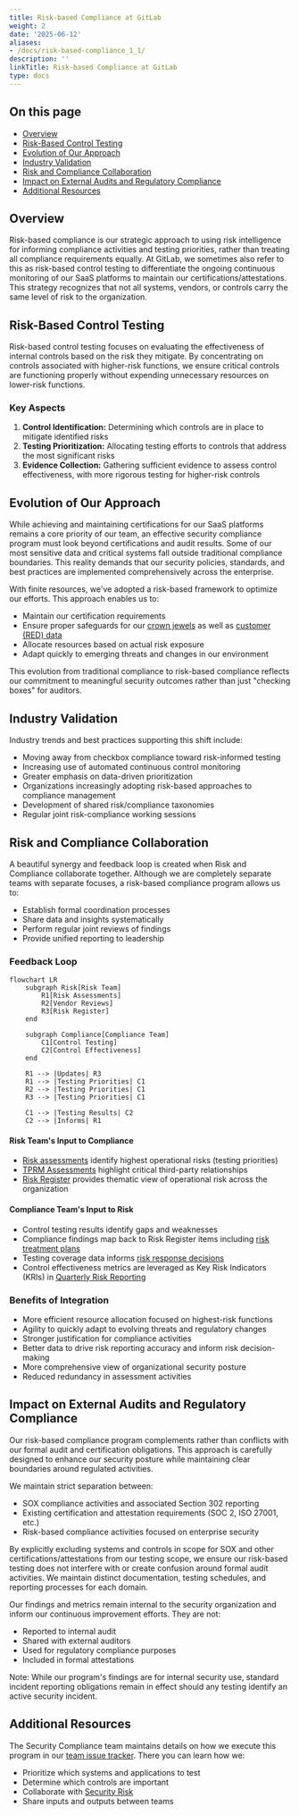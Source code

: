 ```yaml
---
title: Risk-based Compliance at GitLab
weight: 2
date: '2025-06-12'
aliases:
- /docs/risk-based-compliance_1_1/
description: ''
linkTitle: Risk-based Compliance at GitLab
type: docs
---
```


## On this page

- [Overview](#overview)
- [Risk-Based Control Testing](#risk-based-control-testing)
- [Evolution of Our Approach](#evolution-of-our-approach)
- [Industry Validation](#industry-validation)
- [Risk and Compliance Collaboration](#risk-and-compliance-collaboration)
- [Impact on External Audits and Regulatory Compliance](#impact-on-external-audits-and-regulatory-compliance)
- [Additional Resources](#additional-resources)

## Overview

Risk-based compliance is our strategic approach to using risk intelligence for informing compliance activities and testing priorities, rather than treating all compliance requirements equally. At GitLab, we sometimes also refer to this as risk-based control testing to differentiate the ongoing continuous monitoring of our SaaS platforms to maintain our certifications/attestations. This strategy recognizes that not all systems, vendors, or controls carry the same level of risk to the organization.

## Risk-Based Control Testing

Risk-based control testing focuses on evaluating the effectiveness of internal controls based on the risk they mitigate. By concentrating on controls associated with higher-risk functions, we ensure critical controls are functioning properly without expending unnecessary resources on lower-risk functions.

### Key Aspects

1. **Control Identification:** Determining which controls are in place to mitigate identified risks
1. **Testing Prioritization:** Allocating testing efforts to controls that address the most significant risks
1. **Evidence Collection:** Gathering sufficient evidence to assess control effectiveness, with more rigorous testing for higher-risk controls

## Evolution of Our Approach

While achieving and maintaining certifications for our SaaS platforms remains a core priority of our team, an effective security compliance program must look beyond certifications and audit results. Some of our most sensitive data and critical systems fall outside traditional compliance boundaries. This reality demands that our security policies, standards, and best practices are implemented comprehensively across the enterprise.

With finite resources, we've adopted a risk-based framework to optimize our efforts. This approach enables us to:

- Maintain our certification requirements
- Ensure proper safeguards for our [crown jewels](https://internal.gitlab.com/handbook/security/security_operations/threat_intelligence/crown-jewels/) as well as [customer (RED) data](/handbook/security/data-classification-standard/#red)
- Allocate resources based on actual risk exposure
- Adapt quickly to emerging threats and changes in our environment

This evolution from traditional compliance to risk-based compliance reflects our commitment to meaningful security outcomes rather than just "checking boxes" for auditors.

## Industry Validation

Industry trends and best practices supporting this shift include:

- Moving away from checkbox compliance toward risk-informed testing
- Increasing use of automated continuous control monitoring
- Greater emphasis on data-driven prioritization
- Organizations increasingly adopting risk-based approaches to compliance management
- Development of shared risk/compliance taxonomies
- Regular joint risk-compliance working sessions

## Risk and Compliance Collaboration

A beautiful synergy and feedback loop is created when Risk and Compliance collaborate together. Although we are completely separate teams with separate focuses, a risk-based compliance program allows us to:

- Establish formal coordination processes
- Share data and insights systematically
- Perform regular joint reviews of findings
- Provide unified reporting to leadership

### Feedback Loop

```mermaid
flowchart LR
    subgraph Risk[Risk Team]
        R1[Risk Assessments]
        R2[Vendor Reviews]
        R3[Risk Register]
    end

    subgraph Compliance[Compliance Team]
        C1[Control Testing]
        C2[Control Effectiveness]
    end

    R1 --> |Updates| R3
    R1 --> |Testing Priorities| C1
    R2 --> |Testing Priorities| C1
    R3 --> |Testing Priorities| C1

    C1 --> |Testing Results| C2
    C2 --> |Informs| R1
```

#### Risk Team's Input to Compliance

- [Risk assessments](/handbook/security/security-assurance/security-risk/storm-program/#risks-identified-during-risk-assessments) identify highest operational risks (testing priorities)
- [TPRM Assessments](/handbook/security/security-assurance/security-risk/third-party-risk-management/#procedures) highlight critical third-party relationships
- [Risk Register](https://gitlab.com/gitlab-com/gl-security/security-assurance/security-risk-team/storm-risk-register/-/issues) provides thematic view of operational risk across the organization

#### Compliance Team's Input to Risk

- Control testing results identify gaps and weaknesses
- Compliance findings map back to Risk Register items including [risk treatment plans](/handbook/security/security-assurance/security-risk/storm-program/#remediate-the-risk)
- Testing coverage data informs [risk response decisions](/handbook/security/security-assurance/security-risk/storm-program/#risk-response)
- Control effectiveness metrics are leveraged as Key Risk Indicators (KRIs) in [Quarterly Risk Reporting](/handbook/security/security-assurance/security-risk/storm-program/#storm-reporting-schedule)

### Benefits of Integration

- More efficient resource allocation focused on highest-risk functions
- Agility to quickly adapt to evolving threats and regulatory changes
- Stronger justification for compliance activities
- Better data to drive risk reporting accuracy and inform risk decision-making
- More comprehensive view of organizational security posture
- Reduced redundancy in assessment activities

## Impact on External Audits and Regulatory Compliance

Our risk-based compliance program complements rather than conflicts with our formal audit and certification obligations. This approach is carefully designed to enhance our security posture while maintaining clear boundaries around regulated activities.

We maintain strict separation between:

- SOX compliance activities and associated Section 302 reporting
- Existing certification and attestation requirements (SOC 2, ISO 27001, etc.)
- Risk-based compliance activities focused on enterprise security

By explicitly excluding systems and controls in scope for SOX and other certifications/attestations from our testing scope, we ensure our risk-based testing does not interfere with or create confusion around formal audit activities. We maintain distinct documentation, testing schedules, and reporting processes for each domain.

Our findings and metrics remain internal to the security organization and inform our continuous improvement efforts. They are not:

- Reported to internal audit
- Shared with external auditors
- Used for regulatory compliance purposes
- Included in formal attestations

Note: While our program's findings are for internal security use, standard incident reporting obligations remain in effect should any testing identify an active security incident.

## Additional Resources

The Security Compliance team maintains details on how we execute this program in our [team issue tracker](https://gitlab.com/gitlab-com/gl-security/security-assurance/security-compliance/team). There you can learn how we:

- Prioritize which systems and applications to test
- Determine which controls are important
- Collaborate with [Security Risk](/handbook/security/security-assurance/security-risk/)
- Share inputs and outputs between teams
